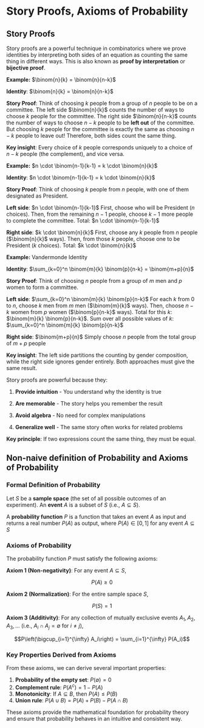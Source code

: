 # Story Proofs, Axioms of Probability

## Story Proofs

Story proofs are a powerful technique in combinatorics where we prove identities by interpreting both sides of an equation as counting the same thing in different ways. This is also known as **proof by interpretation** or **bijective proof**.

**Example:** $\binom{n}{k} = \binom{n}{n-k}$

**Identity**: $\binom{n}{k} = \binom{n}{n-k}$

**Story Proof**: Think of choosing $k$ people from a group of $n$ people to be on a committee. The left side $\binom{n}{k}$ counts the number of ways to choose $k$ people for the committee. The right side $\binom{n}{n-k}$ counts the number of ways to choose $n-k$ people to be **left out** of the committee. But choosing $k$ people for the committee is exactly the same as choosing $n-k$ people to leave out! Therefore, both sides count the same thing.

**Key insight**: Every choice of $k$ people corresponds uniquely to a choice of $n-k$ people (the complement), and vice versa.

**Example:** $n \cdot \binom{n-1}{k-1} = k \cdot \binom{n}{k}$

**Identity**: $n \cdot \binom{n-1}{k-1} = k \cdot \binom{n}{k}$

**Story Proof**: Think of choosing $k$ people from $n$ people, with one of them designated as President.

**Left side**: $n \cdot \binom{n-1}{k-1}$
First, choose who will be President ($n$ choices). Then, from the remaining $n-1$ people, choose $k-1$ more people to complete the committee. Total: $n \cdot \binom{n-1}{k-1}$

**Right side**: $k \cdot \binom{n}{k}$
First, choose any $k$ people from $n$ people ($\binom{n}{k}$ ways). Then, from those $k$ people, choose one to be President ($k$ choices). Total: $k \cdot \binom{n}{k}$

**Example:** Vandermonde Identity

**Identity**: $\sum_{k=0}^n \binom{m}{k} \binom{p}{n-k} = \binom{m+p}{n}$

**Story Proof**: Think of choosing $n$ people from a group of $m$ men and $p$ women to form a committee.

**Left side**: $\sum_{k=0}^n \binom{m}{k} \binom{p}{n-k}$
For each $k$ from $0$ to $n$, choose $k$ men from $m$ men ($\binom{m}{k}$ ways). Then, choose $n-k$ women from $p$ women ($\binom{p}{n-k}$ ways). Total for this $k$: $\binom{m}{k} \binom{p}{n-k}$. Sum over all possible values of $k$: $\sum_{k=0}^n \binom{m}{k} \binom{p}{n-k}$

**Right side**: $\binom{m+p}{n}$
Simply choose $n$ people from the total group of $m+p$ people

**Key insight**: The left side partitions the counting by gender composition, while the right side ignores gender entirely. Both approaches must give the same result.

Story proofs are powerful because they:

1. **Provide intuition** - You understand why the identity is true

2. **Are memorable** - The story helps you remember the result

3. **Avoid algebra** - No need for complex manipulations

4. **Generalize well** - The same story often works for related problems

**Key principle**: If two expressions count the same thing, they must be equal.

## Non-naive definition of Probability and Axioms of Probability

### Formal Definition of Probability

Let $S$ be a **sample space** (the set of all possible outcomes of an experiment). An **event** $A$ is a subset of $S$ (i.e., $A \subseteq S$).

A **probability function** $P$ is a function that takes an event $A$ as input and returns a real number $P(A)$ as output, where $P(A) \in [0, 1]$ for any event $A \subseteq S$

### Axioms of Probability

The probability function $P$ must satisfy the following axioms:

**Axiom 1 (Non-negativity)**: For any event $A \subseteq S$,

$$P(A) \geq 0$$

**Axiom 2 (Normalization)**: For the entire sample space $S$,

$$P(S) = 1$$

**Axiom 3 (Additivity)**: For any collection of mutually exclusive events $A_1, A_2, A_3, \ldots$ (i.e., $A_i \cap A_j = \emptyset$ for $i \neq j$),

$$P\left(\bigcup_{i=1}^{\infty} A_i\right) = \sum_{i=1}^{\infty} P(A_i)$$

### Key Properties Derived from Axioms

From these axioms, we can derive several important properties:

1. **Probability of the empty set**: $P(\emptyset) = 0$
2. **Complement rule**: $P(A^c) = 1 - P(A)$
3. **Monotonicity**: If $A \subseteq B$, then $P(A) \leq P(B)$
4. **Union rule**: $P(A \cup B) = P(A) + P(B) - P(A \cap B)$

These axioms provide the mathematical foundation for probability theory and ensure that probability behaves in an intuitive and consistent way.
